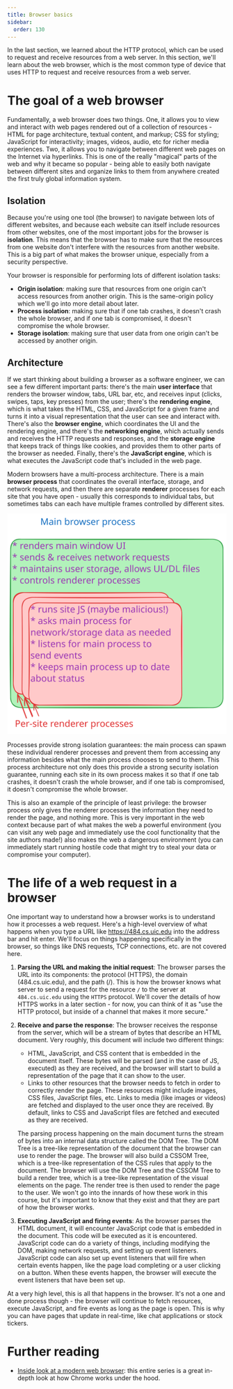 ```yaml
---
title: Browser basics
sidebar:
  order: 130
---
```


In the last section, we learned about the HTTP protocol, which can be used to request and receive resources from a web server. In this section, we'll learn about the web browser, which is the most common type of device that uses HTTP to request and receive resources from a web server.

# The goal of a web browser

Fundamentally, a web browser does two things. One, it allows you to view and interact with web pages rendered out of a collection of resources - HTML for page architecture, textual content, and markup; CSS for styling; JavaScript for interactivity; images, videos, audio, etc for richer media experiences. Two, it allows you to navigate between different web pages on the Internet via hyperlinks. This is one of the really "magical" parts of the web and why it became so popular - being able to easily both navigate between different sites and organize links to them from anywhere created the first truly global information system.

## Isolation

Because you're using one tool (the browser) to navigate between lots of different websites, and because each website can itself include resources from other websites, one of the most important jobs for the browser is **isolation**. This means that the browser has to make sure that the resources from one website don't interfere with the resources from another website. This is a big part of what makes the browser unique, especially from a security perspective.

Your browser is responsible for performing lots of different isolation tasks:

- **Origin isolation**: making sure that resources from one origin can't access resources from another origin. This is the same-origin policy which we'll go into more detail about later.
- **Process isolation**: making sure that if one tab crashes, it doesn't crash the whole browser, and if one tab is compromised, it doesn't compromise the whole browser.
- **Storage isolation**: making sure that user data from one origin can't be accessed by another origin.

## Architecture

If we start thinking about building a browser as a software engineer, we can see
a few different important parts: there's the main **user interface** that
renders the browser window, tabs, URL bar, etc, and receives input (clicks,
swipes, taps, key presses) from the user; there's the **rendering engine**,
which is what takes the HTML, CSS, and JavaScript for a given frame and turns it
into a visual representation that the user can see and interact with. There's
also the **browser engine**, which coordinates the UI and the rendering engine,
and there's the **networking engine**, which actually sends and receives the
HTTP requests and responses, and the **storage engine** that keeps track of
things like cookies, and provides them to other parts of the browser as needed.
Finally, there's the **JavaScript engine**, which is what executes the
JavaScript code that's included in the web page.

Modern browsers have a multi-process architecture. There is a main **browser
process** that coordinates the overall interface, storage, and network requests,
and then there are separate **renderer** processes for each site that you have
open - usually this corresponds to individual tabs, but sometimes tabs can each
have multiple frames controlled by different sites.

![Browser architecture](../../../../assets/images/browser_architecture.svg)

Processes provide strong isolation guarantees: the main process can spawn these
individual renderer processes and prevent them from accessing any information
besides what the main process chooses to send to them. This process architecture
not only does this provide a strong security isolation guarantee, running each
site in its own process makes it so that if one tab crashes, it doesn't crash
the whole browser, and if one tab is compromised, it doesn't compromise the
whole browser.

This is also an example of the principle of least privilege: the browser process
only gives the renderer processes the information they need to render the page,
and nothing more. This is very important in the web context because part of what
makes the web a powerful environment (you can visit any web page and immediately
use the cool functionality that the site authors made!) also makes the web a
dangerous environment (you can immediately start running hostile code that might
try to steal your data or compromise your computer).

# The life of a web request in a browser

One important way to understand how a browser works is to understand how it
processes a web request. Here's a high-level overview of what happens when you
type a URL like <https://484.cs.uic.edu> into the address bar and hit enter.
We'll focus on things happening specifically in the browser, so things like DNS
requests, TCP connections, etc. are not covered here.

1. **Parsing the URL and making the initial request**: The browser parses the
   URL into its components: the protocol (HTTPS), the domain (484.cs.uic.edu),
   and the path (/). This is how the browser knows what server to send a request
   for the resource `/` to the server at `484.cs.uic.edu` using the `HTTPS`
   protocol. We'll cover the details of how HTTPS works in a later section - for
   now, you can think of it as "use the HTTP protocol, but inside of a channel
   that makes it more secure."

2. **Receive and parse the response**: The browser receives the response from
   the server, which will be a stream of bytes that describe an HTML document.
   Very roughly, this document will include two different things:
   * HTML, JavaScript, and CSS content that is embedded in the document itself.
     These bytes will be parsed (and in the case of JS, executed) as they are
     received, and the browser will start to build a representation of the page
     that it can show to the user.
   * Links to other resources that the browser needs to fetch in order to
     correctly render the page. These resources might include images, CSS files,
     JavaScript files, etc. Links to media (like images or videos) are fetched
     and displayed to the user once they are received. By default, links to CSS
     and JavaScript files are fetched and executed as they are received.
   
   The parsing process happening on the main document turns the stream of bytes
   into an internal data structure called the DOM Tree. The DOM Tree is a
   tree-like representation of the document that the browser can use to render
   the page. The browser will also build a CSSOM Tree, which is a tree-like
   representation of the CSS rules that apply to the document. The browser will
   use the DOM Tree and the CSSOM Tree to build a render tree, which is a
   tree-like representation of the visual elements on the page. The render tree
   is then used to render the page to the user. We won't go into the innards of
   how these work in this course, but it's important to know that they exist and
   that they are part of how the browser works.

3. **Executing JavaScript and firing events**: As the browser parses the HTML
   document, it will encounter JavaScript code that is embedded in the document.
   This code will be executed as it is encountered. JavaScript code can do a
   variety of things, including modifying the DOM, making network requests, and
   setting up event listeners. JavaScript code can also set up event listeners
   that will fire when certain events happen, like the page load completing or a
   user clicking on a button. When these events happen, the browser will execute
   the event listeners that have been set up.

At a very high level, this is all that happens in the browser. It's not a one
and done process though - the browser will continue to fetch resources, execute
JavaScript, and fire events as long as the page is open. This is why you can
have pages that update in real-time, like chat applications or stock tickers.


# Further reading

- [Inside look at a modern web browser](https://developer.chrome.com/blog/inside-browser-part1): this entire series is a great in-depth look at how Chrome works under the hood.
